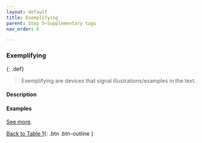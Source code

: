 ```yaml
---
layout: default
title: Exemplifying
parent: Step 5–Supplementary tags
nav_order: 6

---
```


### Exemplifying

{: .def}
> Exemplifying are devices that signal illustrations/examples in the text.

#### Description


#### Examples


[See more](6_Part5_summary.md#monogloss-should-be-used-when-justify-and-citation-is-the-only-other-moves).


[Back to Table 1](index.md#table-1-categories-of-engagement-moves){: .btn .btn-outline }